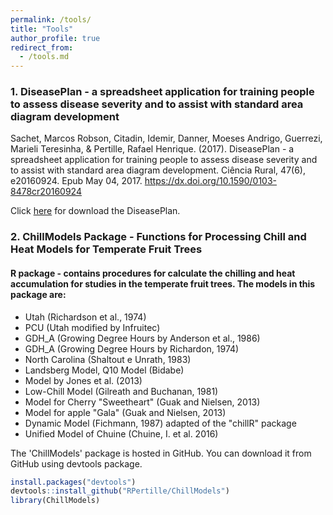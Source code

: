 ```yaml
---
permalink: /tools/
title: "Tools"
author_profile: true
redirect_from: 
  - /tools.md
---
```



### 1. DiseasePlan - a spreadsheet application for training people to assess disease severity and to assist with standard area diagram development

Sachet, Marcos Robson, Citadin, Idemir, Danner, Moeses Andrigo, Guerrezi, Marieli Teresinha, & Pertille, Rafael Henrique. (2017). DiseasePlan - a spreadsheet application for training people to assess disease severity and to assist with standard area diagram development. Ciência Rural, 47(6), e20160924. Epub May 04, 2017. <https://dx.doi.org/10.1590/0103-8478cr20160924>

Click [here](https://www.researchgate.net/publication/308948364_DiseasePlan_-_a_spreadsheet_application_for_training_people_to_assess_disease_severity_and_to_assist_with_standard_area_diagram_development_DownloadUnzip_Run_DiseasePlanxlsm) for download the DiseasePlan.


### 2. ChillModels Package - Functions for Processing Chill and Heat Models for Temperate Fruit Trees

#### R package - contains procedures for calculate the chilling and heat accumulation for studies in the temperate fruit trees. The models in this package are:
- Utah (Richardson et al., 1974)
- PCU (Utah modified by Infruitec)
- GDH_A (Growing Degree Hours by Anderson et al., 1986)
- GDH_A (Growing Degree Hours by Richardon, 1974)
- North Carolina (Shaltout e Unrath, 1983)
- Landsberg Model, Q10 Model (Bidabe)
- Model by Jones et al. (2013)
- Low-Chill Model (Gilreath and Buchanan, 1981)
- Model for Cherry "Sweetheart" (Guak and Nielsen, 2013)
- Model for apple "Gala" (Guak and Nielsen, 2013)
- Dynamic Model (Fichmann, 1987) adapted of the "chillR" package
- Unified Model of Chuine (Chuine, I. et al. 2016)

The 'ChillModels' package is hosted in GitHub. You can download it from GitHub using devtools package.

```r
install.packages("devtools")
devtools::install_github("RPertille/ChillModels")
library(ChillModels)
```
